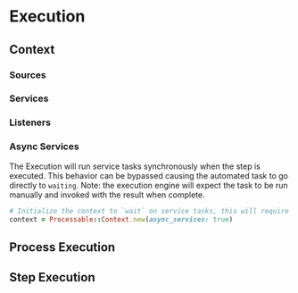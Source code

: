 # Execution

## Context

### Sources

### Services

### Listeners

### Async Services

The Execution will run service tasks synchronously when the step is executed. This behavior can be bypassed causing the automated task to go directly to `waiting`. Note: the execution engine will expect the task to be run manually and invoked with the result when complete.

```ruby
# Initialize the context to `wait` on service tasks, this will require the service task to be manually `invoked` when the work is complete.
context = Processable::Context.new(async_services: true)
```

## Process Execution

## Step Execution

